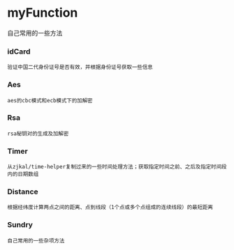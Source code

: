 # myFunction
自己常用的一些方法
### idCard
~~~
验证中国二代身份证号是否有效，并根据身份证号获取一些信息
~~~
### Aes
~~~
aes的cbc模式和ecb模式下的加解密
~~~
### Rsa
~~~
rsa秘钥对的生成及加解密
~~~
### Timer
~~~
从zjkal/time-helper复制过来的一些时间处理方法；获取指定时间之前、之后及指定时间段内的日期数组
~~~
### Distance
~~~
根据经纬度计算两点之间的距离、点到线段（1个点或多个点组成的连续线段）的最短距离
~~~
### Sundry
~~~
自己常用的一些杂项方法
~~~
